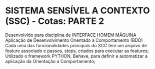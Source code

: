 # SISTEMA SENSÍVEL A CONTEXTO (SSC) - Cotas: PARTE 2
Desenvolvido para disciplina de INTERFACE HOMEM MÁQUINA </br>
Aplicação de Desenvolvimento Orientado a Comportamento (BDD)  </br>
Cada uma das funcionalidades principais do SCC tem um arquivo de feature associado e passos, steps, criados para executar as features; </br>
Utilizado o framework PYTHON, Behave, para definir e automatizar a aplicação da Orientação a Comportamento; </br>
